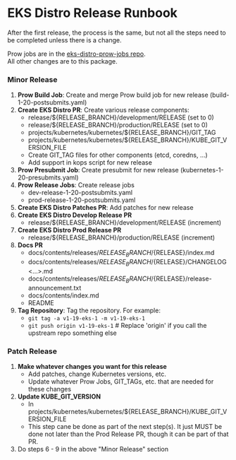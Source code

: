 # EKS Distro Release Runbook

After the first release, the process is the same, but not all the steps need to be completed
unless there is a change.

Prow jobs are in the [eks-distro-prow-jobs repo](https://github.com/aws/eks-distro-prow-jobs/tree/main/jobs/aws/eks-distro).  
All other changes are to this package. 

### Minor Release
1. **Prow Build Job**: Create and merge Prow build job for new release (build-1-20-postsubmits.yaml)
1. **Create EKS Distro PR**: Create various release components:
   * release/${RELEASE_BRANCH}/development/RELEASE (set to 0)
   * release/${RELEASE_BRANCH}/production/RELEASE (set to 0)
   * projects/kubernetes/kubernetes/${RELEASE_BRANCH}/GIT_TAG
   * projects/kubernetes/kubernetes/${RELEASE_BRANCH}/KUBE_GIT_VERSION_FILE
   * Create GIT_TAG files for other components (etcd, coredns, ...)
   * Add support in kops script for new release
1. **Prow Presubmit Job**: Create presubmit for new release (kubernetes-1-20-presubmits.yaml)
1. **Prow Release Jobs**: Create release jobs
   * dev-release-1-20-postsubmits.yaml
   * prod-release-1-20-postsubmits.yaml
1. **Create EKS Distro Patches PR**: Add patches for new release
1. **Create EKS Distro Develop Release PR**
   * release/${RELEASE_BRANCH}/development/RELEASE (increment)
1. **Create EKS Distro Prod Release PR**
   * release/${RELEASE_BRANCH}/production/RELEASE (increment)
1. **Docs PR**
   * docs/contents/releases/${RELEASE_BRANCH}/${RELEASE}/index.md
   * docs/contents/releases/${RELEASE_BRANCH}/${RELEASE}/CHANGELOG<...>.md
   * docs/contents/releases/${RELEASE_BRANCH}/${RELEASE}/release-announcement.txt
   * docs/contents/index.md
   * README
1. **Tag Repository**: Tag the repository. For example:
   * `git tag -a v1-19-eks-1 -m v1-19-eks-1`
   * `git push origin v1-19-eks-1` # Replace 'origin' if you call the upstream repo something else

### Patch Release
1. **Make whatever changes you want for this release**
   * Add patches, change Kubernetes versions, etc.
   * Update whatever Prow Jobs, GIT_TAGs, etc. that are needed for these changes
1. **Update KUBE_GIT_VERSION**
   * In projects/kubernetes/kubernetes/${RELEASE_BRANCH}/KUBE_GIT_VERSION_FILE
   * This step cane be done as part of the next step(s). It just MUST be done not later than the Prod Release PR, though
   it can be part of that PR.
1. Do steps 6 - 9 in the above "Minor Release" section
